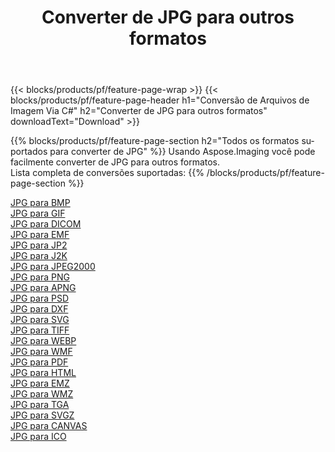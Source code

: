 ﻿---
title: Converter de JPG para outros formatos 
weight: 3920
url: /pt/net/conversion/from/jpg 
lang: pt
langdirlevel: 2
locales: zh-hans,ja,it,ru,de,es,fr,nl,id,lt,pl,pt,vi,tr,ko,zh-hant,ar,hi,th,sv,cs,uk,he
description: Usando Aspose.Imaging você pode facilmente converter de JPG para outros formatos
---

{{< blocks/products/pf/feature-page-wrap >}}
{{< blocks/products/pf/feature-page-header h1="Conversão de Arquivos de Imagem Via C#" h2="Converter de JPG para outros formatos" downloadText="Download" >}}


{{% blocks/products/pf/feature-page-section  h2="Todos os formatos suportados para converter de JPG" %}}
Usando Aspose.Imaging você pode facilmente converter de JPG para outros formatos.
<br/>
Lista completa de conversões suportadas:
{{% /blocks/products/pf/feature-page-section %}}
<div class="container-fluid productfamilypage bg-gray">
    <div class="convertypes bg-gray agp-content section">
        <div class="container">
		<div class="row other-converters">
		    <div class='col-md-2 other-converter remove-lp remove-rp'><a href="/imaging/pt/net/conversion/jpg-to-bmp" >JPG para BMP</a></div><div class='col-md-2 other-converter remove-lp remove-rp'><a href="/imaging/pt/net/conversion/jpg-to-gif" >JPG para GIF</a></div><div class='col-md-2 other-converter remove-lp remove-rp'><a href="/imaging/pt/net/conversion/jpg-to-dicom" >JPG para DICOM</a></div><div class='col-md-2 other-converter remove-lp remove-rp'><a href="/imaging/pt/net/conversion/jpg-to-emf" >JPG para EMF</a></div><div class='col-md-2 other-converter remove-lp remove-rp'><a href="/imaging/pt/net/conversion/jpg-to-jp2" >JPG para JP2</a></div><div class='col-md-2 other-converter remove-lp remove-rp'><a href="/imaging/pt/net/conversion/jpg-to-j2k" >JPG para J2K</a></div><div class='col-md-2 other-converter remove-lp remove-rp'><a href="/imaging/pt/net/conversion/jpg-to-jpeg2000" >JPG para JPEG2000</a></div><div class='col-md-2 other-converter remove-lp remove-rp'><a href="/imaging/pt/net/conversion/jpg-to-png" >JPG para PNG</a></div><div class='col-md-2 other-converter remove-lp remove-rp'><a href="/imaging/pt/net/conversion/jpg-to-apng" >JPG para APNG</a></div><div class='col-md-2 other-converter remove-lp remove-rp'><a href="/imaging/pt/net/conversion/jpg-to-psd" >JPG para PSD</a></div><div class='col-md-2 other-converter remove-lp remove-rp'><a href="/imaging/pt/net/conversion/jpg-to-dxf" >JPG para DXF</a></div><div class='col-md-2 other-converter remove-lp remove-rp'><a href="/imaging/pt/net/conversion/jpg-to-svg" >JPG para SVG</a></div><div class='col-md-2 other-converter remove-lp remove-rp'><a href="/imaging/pt/net/conversion/jpg-to-tiff" >JPG para TIFF</a></div><div class='col-md-2 other-converter remove-lp remove-rp'><a href="/imaging/pt/net/conversion/jpg-to-webp" >JPG para WEBP</a></div><div class='col-md-2 other-converter remove-lp remove-rp'><a href="/imaging/pt/net/conversion/jpg-to-wmf" >JPG para WMF</a></div><div class='col-md-2 other-converter remove-lp remove-rp'><a href="/imaging/pt/net/conversion/jpg-to-pdf" >JPG para PDF</a></div><div class='col-md-2 other-converter remove-lp remove-rp'><a href="/imaging/pt/net/conversion/jpg-to-html" >JPG para HTML</a></div><div class='col-md-2 other-converter remove-lp remove-rp'><a href="/imaging/pt/net/conversion/jpg-to-emz" >JPG para EMZ</a></div><div class='col-md-2 other-converter remove-lp remove-rp'><a href="/imaging/pt/net/conversion/jpg-to-wmz" >JPG para WMZ</a></div><div class='col-md-2 other-converter remove-lp remove-rp'><a href="/imaging/pt/net/conversion/jpg-to-tga" >JPG para TGA</a></div><div class='col-md-2 other-converter remove-lp remove-rp'><a href="/imaging/pt/net/conversion/jpg-to-svgz" >JPG para SVGZ</a></div><div class='col-md-2 other-converter remove-lp remove-rp'><a href="/imaging/pt/net/conversion/jpg-to-canvas" >JPG para CANVAS</a></div><div class='col-md-2 other-converter remove-lp remove-rp'><a href="/imaging/pt/net/conversion/jpg-to-ico" >JPG para ICO</a></div>
                </div>
        </div>
    </div>
</div>
<br/>

